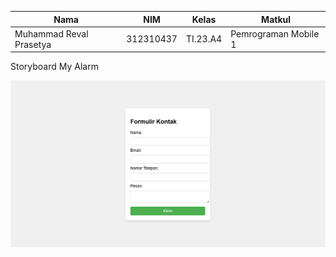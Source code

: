 | Nama                    | NIM        | Kelas   | Matkul            |
|-------------------------|------------|---------|-------------------|
| Muhammad Reval Prasetya | 312310437  | TI.23.A4| Pemrograman Mobile 1 |

Storyboard My Alarm

![alt text](https://github.com/Reval2703/Lab5Web/blob/main/Screenshot%202024-11-01%20082329.png)
